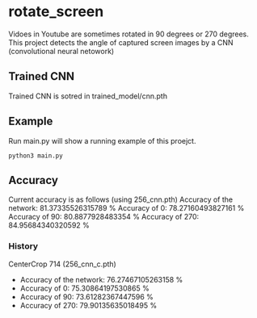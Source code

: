 # rotate_screen

Vidoes in Youtube are sometimes rotated in 90 degrees or 270 degrees.
This project detects the angle of captured screen images by a CNN (convolutional neural netowork)

## Trained CNN

Trained CNN is sotred in trained_model/cnn.pth

## Example

Run main.py will show a running example of this proejct.
```
python3 main.py
```

## Accuracy
Current accuracy is as follows (using 256_cnn.pth)
Accuracy of the network: 81.37335526315789 %
Accuracy of 0: 78.27160493827161 %
Accuracy of 90: 80.8877928483354 %
Accuracy of 270: 84.95684340320592 %

### History
CenterCrop 714 (256_cnn_c.pth)
- Accuracy of the network: 76.27467105263158 %
- Accuracy of 0: 75.30864197530865 %
- Accuracy of 90: 73.61282367447596 %
- Accuracy of 270: 79.90135635018495 %


